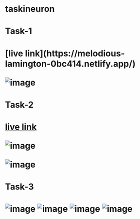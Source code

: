 # taskineuron
<h1>Task-1<h1>
[live link](https://melodious-lamington-0bc414.netlify.app/)

![image](https://user-images.githubusercontent.com/45428643/230569034-5b7b3937-a03b-48cb-ae53-d62dd0e9b078.png)

<h1>Task-2<h1>

[live link](https://profound-platypus-2a9c4f.netlify.app/#)

![image](https://user-images.githubusercontent.com/45428643/230569756-007e9948-2906-47fe-9931-ce84bae7788c.png)

![image](https://user-images.githubusercontent.com/45428643/230569882-ec4699ed-2898-4a11-9d0b-e7990b1419f2.png)

<h1>Task-3<h1>

![image](https://user-images.githubusercontent.com/45428643/230570090-23e6df1b-6215-4763-a681-5d02632eda81.png)
![image](https://user-images.githubusercontent.com/45428643/230570226-8cf01cda-7c55-4e5e-ab84-081bec1eb627.png)
![image](https://user-images.githubusercontent.com/45428643/230570317-2900ff32-6a7e-451f-8563-302b0a4274f7.png)
![image](https://user-images.githubusercontent.com/45428643/230570389-438e1fd8-f410-4aa8-a446-48f2a61b6610.png)

